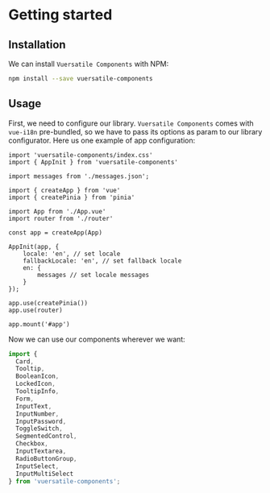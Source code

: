 # Getting started

## Installation

We can install `Vuersatile Components` with NPM:

```bash
npm install --save vuersatile-components
```


## Usage

First, we need to configure our library. `Vuersatile Components` comes with `vue-i18n` pre-bundled, so we have to pass its options as param to our library configurator. Here us one example of app configuration:

```js{1-2,14-20}
import 'vuersatile-components/index.css'
import { AppInit } from 'vuersatile-components'

import messages from './messages.json';

import { createApp } from 'vue'
import { createPinia } from 'pinia'

import App from './App.vue'
import router from './router'

const app = createApp(App)

AppInit(app, {
    locale: 'en', // set locale
    fallbackLocale: 'en', // set fallback locale
    en: {
        messages // set locale messages
    }
});

app.use(createPinia())
app.use(router)

app.mount('#app')
```

Now we can use our components wherever we want: 

```js
import {
  Card,
  Tooltip,
  BooleanIcon,
  LockedIcon,
  TooltipInfo,
  Form,
  InputText,
  InputNumber,
  InputPassword,
  ToggleSwitch,
  SegmentedControl,
  Checkbox,
  InputTextarea,
  RadioButtonGroup,
  InputSelect,
  InputMultiSelect
} from 'vuersatile-components';
```